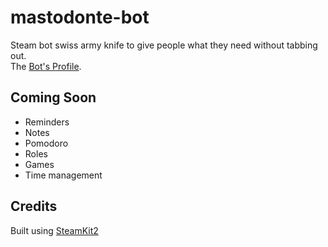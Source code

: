 # mastodonte-bot
Steam bot swiss army knife to give people what they need without tabbing out.\
The [Bot's Profile](https://steamcommunity.com/profiles/76561199132445472/).

## Coming Soon
 - Reminders
 - Notes
 - Pomodoro
 - Roles
 - Games
 - Time management

## Credits

Built using [SteamKit2](https://github.com/SteamRE/SteamKit)
